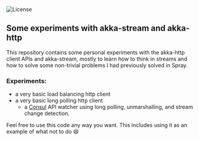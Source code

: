 ![License](https://img.shields.io/badge/license-MIT-blue.svg?style=flat "MIT")

## Some experiments with akka-stream and akka-http

This repository contains some personal experiments with the akka-http client APIs and akka-stream, mostly to learn how to think in streams and how to solve some non-trivial problems I had previously solved in Spray.

### Experiments:

- a very basic load balancing http client
- a very basic long polling http client
    - a [Consul](https://www.consul.io/) API watcher using long polling, unmarshalling, and stream change detection.

Feel free to use this code any way you want. This includes using it as an example of what not to do :smile:

